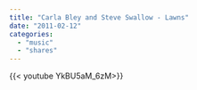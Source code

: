 ```yaml
---
title: "Carla Bley and Steve Swallow - Lawns"
date: "2011-02-12"
categories:
  - "music"
  - "shares"
---
```


<div style="width: 70vw;">{{< youtube YkBU5aM_6zM>}}</div>
